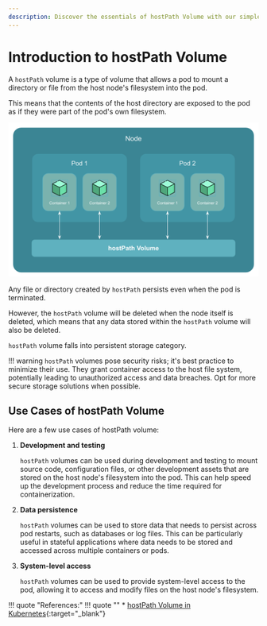 ```yaml
---
description: Discover the essentials of hostPath Volume with our simple introduction. Explore its uses and learn how to utilize it in Kubernetes.
---
```


# Introduction to hostPath Volume

A `hostPath` volume is a type of volume that allows a pod to mount a directory or file from the host node's filesystem into the pod.

This means that the contents of the host directory are exposed to the pod as if they were part of the pod's own filesystem.

<p align="left">
    <img src="../../../../../assets/eks-course-images/storage-in-kubernetes/hostpath-volume.png" alt="hostPath Volume" width="550" />
</p>

Any file or directory created by `hostPath` persists even when the pod is terminated.

However, the `hostPath` volume will be deleted when the node itself is deleted, which means that any data stored within the `hostPath` volume will also be deleted.

`hostPath` volume falls into persistent storage category.

!!! warning
    `hostPath` volumes pose security risks; it's best practice to minimize their use. They grant container access to the host file system, potentially leading to unauthorized access and data breaches. Opt for more secure storage solutions when possible.


## Use Cases of hostPath Volume

Here are a few use cases of hostPath volume:

1. **Development and testing**

    `hostPath` volumes can be used during development and testing to mount source code, configuration files, or other development assets that are stored on the host node's filesystem into the pod. This can help speed up the development process and reduce the time required for containerization.

2. **Data persistence**

    `hostPath` volumes can be used to store data that needs to persist across pod restarts, such as databases or log files. This can be particularly useful in stateful applications where data needs to be stored and accessed across multiple containers or pods.

3. **System-level access**

    `hostPath` volumes can be used to provide system-level access to the pod, allowing it to access and modify files on the host node's filesystem.



!!! quote "References:"
    !!! quote ""
        * [hostPath Volume in Kubernetes]{:target="_blank"}


<!-- Hyperlinks -->
[hostPath Volume in Kubernetes]: https://kubernetes.io/docs/concepts/storage/volumes/#hostpath
